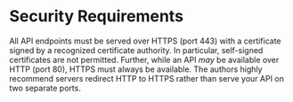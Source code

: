 # Security Requirements

All API endpoints must be served over HTTPS (port 443) with a certificate
signed by a recognized certificate authority. In particular, self-signed
certificates are not permitted. Further, while an API _may_ be available over
HTTP (port 80), HTTPS must always be available. The authors highly recommend
servers redirect HTTP to HTTPS rather than serve your API on two separate
ports.
